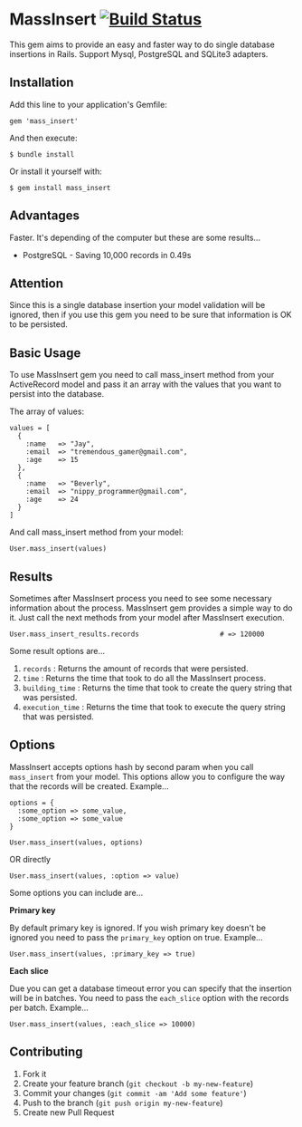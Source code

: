 # MassInsert [![Build Status](https://travis-ci.org/alejandrogutierrez/mass_insert.png?branch=master)](https://travis-ci.org/alejandrogutierrez/mass_insert)

This gem aims to provide an easy and faster way to do single database insertions in Rails.
Support Mysql, PostgreSQL and SQLite3 adapters.

## Installation

Add this line to your application's Gemfile:

    gem 'mass_insert'

And then execute:

    $ bundle install

Or install it yourself with:

    $ gem install mass_insert

## Advantages

Faster. It's depending of the computer but these are some results...

* PostgreSQL - Saving 10,000 records in 0.49s

## Attention

Since this is a single database insertion your model validation will be ignored, then if you use this gem you need to be sure that information is OK to be persisted.

## Basic Usage

To use MassInsert gem you need to call mass_insert method from your ActiveRecord model and pass it an array with the values that you want to persist into the database.

The array of values:

    values = [
      {
        :name   => "Jay",
        :email  => "tremendous_gamer@gmail.com",
        :age    => 15
      },
      {
        :name   => "Beverly",
        :email  => "nippy_programmer@gmail.com",
        :age    => 24
      }
    ]

And call mass_insert method from your model:

    User.mass_insert(values)


## Results

Sometimes after MassInsert process you need to see some necessary information about the process. MassInsert gem provides a simple way to do it. Just call the next methods from your model after MassInsert execution.

    User.mass_insert_results.records                    # => 120000

Some result options are...

1. `records` : Returns the amount of records that were persisted.
2. `time` : Returns the time that took to do all the MassInsert process.
3. `building_time` : Returns the time that took to create the query string that was persisted.
4. `execution_time` : Returns the time that took to execute the query string that was persisted.


## Options

MassInsert accepts options hash by second param when you call `mass_insert` from your model. This options allow you to configure the way that the records will be created. Example...

    options = {
      :some_option => some_value,
      :some_option => some_value
    }

    User.mass_insert(values, options)

OR directly

    User.mass_insert(values, :option => value)

Some options you can include are...

**Primary key**

By default primary key is ignored. If you wish primary key doesn't be ignored you need to pass the `primary_key` option on true. Example...

    User.mass_insert(values, :primary_key => true)

**Each slice**

Due you can get a database timeout error you can specify that the insertion will be in batches. You need to pass the `each_slice` option with the records per batch. Example...

    User.mass_insert(values, :each_slice => 10000)

## Contributing

1. Fork it
2. Create your feature branch (`git checkout -b my-new-feature`)
3. Commit your changes (`git commit -am 'Add some feature'`)
4. Push to the branch (`git push origin my-new-feature`)
5. Create new Pull Request
